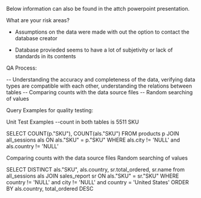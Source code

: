 Below information can also be found in the attch powerpoint presentation.

What are your risk areas? 

- Assumptions on the data were made with out the option to contact the database creator

- Database provieded seems to have a lot of subjetivity or lack of standards in its contents

QA Process:

-- Understanding the accuracy and completeness of the data, verifying data types are compatible with each other,  understanding the relations between tables
-- Comparing counts with the data source files
-- Random  searching of values


Query Examples for quality testing:

Unit Test Examples
--count in both tables  is 5511 SKU

SELECT COUNT(p."SKU"), COUNT(als."SKU") FROM products p
JOIN all_sessions als
ON als."SKU" = p."SKU"
WHERE als.city != 'NULL' and als.country != 'NULL’


 Comparing counts with the data source files
Random  searching of values

SELECT DISTINCT als."SKU", als.country, sr.total_ordered, sr.name from all_sessions als
JOIN sales_report sr
ON als."SKU" = sr."SKU"
WHERE country != 'NULL' and city != 'NULL' and country = 'United States'
ORDER BY als.country, total_ordered DESC







